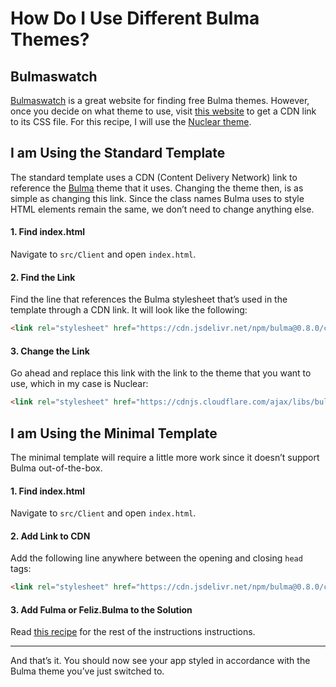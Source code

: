 # How Do I Use Different Bulma Themes?
## Bulmaswatch
[Bulmaswatch](https://jenil.github.io/bulmaswatch/) is a great website for finding free Bulma themes. However, once you decide on what theme to use, visit [this website](https://www.cdnpkg.com/bulmaswatch) to get a CDN link to its CSS file. For this recipe, I will use the [Nuclear theme](https://cdnjs.cloudflare.com/ajax/libs/bulmaswatch/0.8.1/nuclear/bulmaswatch.min.css).

## I am Using the Standard Template
The standard template uses a CDN (Content Delivery Network) link to reference the [Bulma](https://bulma.io/) theme that it uses. Changing the theme then, is as simple as changing this link. Since the class names Bulma uses to style HTML elements remain the same, we don’t need to change anything else.

#### 1. Find index.html
Navigate to `src/Client` and open `index.html`.
#### 2. Find the Link
Find the line that references the Bulma stylesheet that’s used in the template through a CDN link. It will look like the following:
```html
<link rel="stylesheet" href="https://cdn.jsdelivr.net/npm/bulma@0.8.0/css/bulma.min.css">
```
#### 3. Change the Link
Go ahead and replace this link with the link to the theme that you want to use, which in my case is Nuclear:
```html
<link rel="stylesheet" href="https://cdnjs.cloudflare.com/ajax/libs/bulmaswatch/0.8.1/nuclear/bulmaswatch.min.css">
```

## I am Using the Minimal Template
The minimal template will require a little more work since it doesn’t support Bulma out-of-the-box.

#### 1. Find index.html
Navigate to `src/Client` and open `index.html`.
#### 2. Add Link to CDN
Add the following line anywhere between the opening and closing `head` tags:
```html
<link rel="stylesheet" href="https://cdn.jsdelivr.net/npm/bulma@0.8.0/css/bulma.min.css">
```
#### 3. Add Fulma or Feliz.Bulma to the Solution
Read [this recipe](../add-bulma) for the rest of the instructions instructions.

---
And that’s it. You should now see your app styled in accordance with the Bulma theme you’ve just switched to.